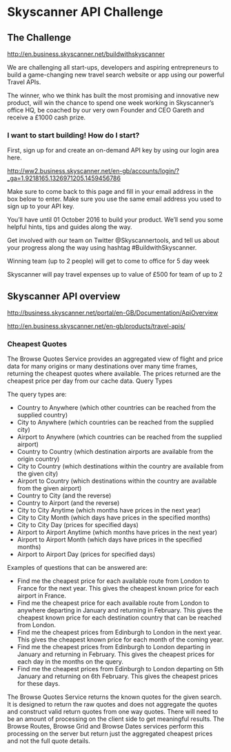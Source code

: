 # Skyscanner API Challenge

## The Challenge
http://en.business.skyscanner.net/buildwithskyscanner

We are challenging all start-ups, developers  and aspiring entrepreneurs to build a game-changing new travel search website or app using our powerful Travel APIs.

The winner, who we think has built the most promising and innovative new product, will win the chance to spend one week working in Skyscanner’s office HQ, be coached by our very own Founder and CEO Gareth and receive a £1000 cash prize.
### I want to start building! How do I start?
First, sign up for and create an on-demand API key by using our login area here.

http://ww2.business.skyscanner.net/en-gb/accounts/login/?_ga=1.9218165.1326971205.1459456786

Make sure to come back to this page and fill in your email address in the box below to enter. Make sure you use the same email address you used to sign up to your API key.

You’ll have until 01 October 2016 to build your product. We’ll send you some helpful hints, tips and guides along the way.

Get involved with our team on Twitter @Skyscannertools, and tell us about your progress along the way using hashtag #BuildwithSkyscanner.

Winning team (up to 2 people) will get to come to office for 5 day week

Skyscanner will pay travel expenses up to value of £500 for team of up to 2

## Skyscanner API overview
http://business.skyscanner.net/portal/en-GB/Documentation/ApiOverview

http://en.business.skyscanner.net/en-gb/products/travel-apis/


### Cheapest Quotes

The Browse Quotes Service provides an aggregated view of flight and price data for many origins or many destinations over many time frames, returning the cheapest quotes where available. The prices returned are the cheapest price per day from our cache data.
Query Types

The query types are:

* Country to Anywhere (which other countries can be reached from the supplied country)
* City to Anywhere (which countries can be reached from the supplied city)
* Airport to Anywhere (which countries can be reached from the supplied airport)
* Country to Country (which destination airports are available from the origin country)
* City to Country (which destinations within the country are available from the given city)
* Airport to Country (which destinations within the country are available from the given airport)
* Country to City (and the reverse)
* Country to Airport (and the reverse)
* City to City Anytime (which months have prices in the next year)
* City to City Month (which days have prices in the specified months)
* City to City Day (prices for specified days)
* Airport to Airport Anytime (which months have prices in the next year)
* Airport to Airport Month (which days have prices in the specified months)
* Airport to Airport Day (prices for specified days)

Examples of questions that can be answered are:

* Find me the cheapest price for each available route from London to France for the next year. This gives the cheapest known price for each airport in France.
* Find me the cheapest price for each available route from London to anywhere departing in January and returning in February. This gives the cheapest known price for each destination country that can be reached from London.
* Find me the cheapest prices from Edinburgh to London in the next year. This gives the cheapest known price for each month of the coming year.
* Find me the cheapest prices from Edinburgh to London departing in January and returning in February. This gives the cheapest prices for each day in the months on the query.
* Find me the cheapest prices from Edinburgh to London departing on 5th January and returning on 6th February. This gives the cheapest prices for these days.

The Browse Quotes Service returns the known quotes for the given search. It is designed to return the raw quotes and does not aggregate the quotes and construct valid return quotes from one way quotes. There will need to be an amount of processing on the client side to get meaningful results. The Browse Routes, Browse Grid and Browse Dates services perform this processing on the server but return just the aggregated cheapest prices and not the full quote details.
